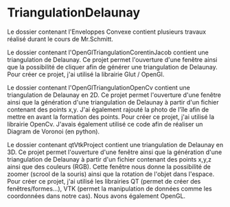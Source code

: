 # TriangulationDelaunay

Le dossier contenant l'Enveloppes Convexe contient plusieurs travaux réalisé durant le cours de Mr.Schmitt.

Le dossier contenant l'OpenGlTriangulationCorentinJacob contient une triangulation de Delaunay. Ce projet permet l'ouverture d'une fenêtre ainsi que la possibilité de cliquer afin de générer une triangulation de Delaunay. Pour créer ce projet, j'ai utilisé la librairie Glut / OpenGl.

Le dossier contenant l'OpenGlTriangulationOpenCv contient une triangulation de Delaunay en 2D. Ce projet permet l'ouverture d'une fenêtre ainsi que la génération d'une triangulation de Delaunay à partir d'un fichier contenant des points x,y. J'ai également rajouté la photo de l'île afin de mettre en avant la formation des points. Pour créer ce projet, j'ai utilisé la librairie OpenCv. J'avais également utilisé ce code afin de réaliser un Diagram de Voronoi (en python).

Le dossier contenant qtVtkProject contient une triangulation de Delaunay en 3D. Ce projet permet l'ouverture d'une fenêtre ainsi que la génération d'une triangulation de Delaunay à partir d'un fichier contenant des points x,y,z ainsi que des couleurs (RGB). Cette fenêtre nous donne la possibilité de zoomer (scrool de la souris) ainsi que la rotation de l'objet dans l'espace. Pour créer ce projet, j'ai utilisé les librairies QT (permet de créer des fenêtres/formes...), VTK (permet la manipulation de données comme les coordonnées dans notre cas). Nous avons également OpenGL.

